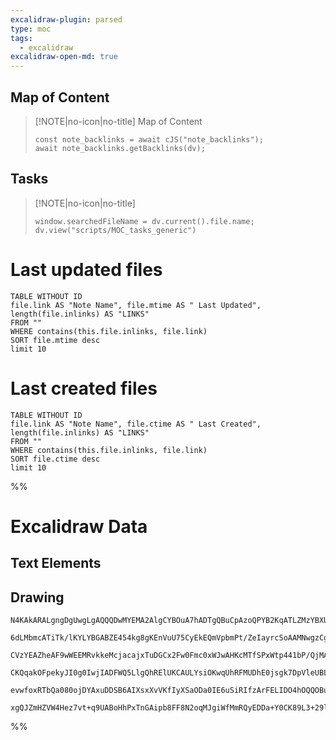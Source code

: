 ```yaml
---
excalidraw-plugin: parsed
type: moc
tags:
  - excalidraw
excalidraw-open-md: true
---
```



Map of Content 
---
<!-- 3 nested levels only  -->
> [!NOTE|no-icon|no-title] Map of Content
> ```dataviewjs
> const note_backlinks = await cJS("note_backlinks");
> await note_backlinks.getBacklinks(dv);
> ```


Tasks
---

> [!NOTE|no-icon|no-title] 
> ```dataviewjs
> window.searchedFileName = dv.current().file.name;
> dv.view("scripts/MOC_tasks_generic")
> ```


# Last updated files 
<!-- 1 nested levels only  -->
```dataview
TABLE WITHOUT ID
file.link AS "Note Name", file.mtime AS " Last Updated", length(file.inlinks) AS "LINKS"
FROM ""
WHERE contains(this.file.inlinks, file.link)
SORT file.mtime desc
limit 10
```


# Last created files 
<!-- 1 nested levels only  -->
```dataview
TABLE WITHOUT ID
file.link AS "Note Name", file.ctime AS " Last Created", length(file.inlinks) AS "LINKS"
FROM ""
WHERE contains(this.file.inlinks, file.link)
SORT file.ctime desc
limit 10
```




%%
# Excalidraw Data

## Text Elements

## Drawing
```compressed-json
N4KAkARALgngDgUwgLgAQQQDwMYEMA2AlgCYBOuA7hADTgQBuCpAzoQPYB2KqATLZMzYBXUtiRoIACyhQ4zZAHoFAc0JRJQgEYA6bGwC2CgF7N6hbEcK4OCtptbErHALRY8RMpWdx8Q1TdIEfARcZgRmBShcZQUebQB2bQBWGjoghH0EDihmbgBtcDBQMBKIEm4IACUOAA59AHUAM2YAGTYAYWZ49paANQBNACkAfQBZACtB1JLIWEQKwOwojmVg

6dLMbmcATiTk/lKYLYBGABZE454kg8gKEnVuU75CyEkEQmVpbmPt/ZeIayrcSoAAMNwgzCgpDYAGsEO02Pg2KQKgBiY4IDEY9aQTS4bAw5TQoQcYgIpEoiRQ6zMOC4QLZHEQRqEfD4ADKsDWEkEHiZkOhcPq90k3GeMwhUNhCE5MG56F55XBxM+HHCuTQx3BbDp2DUR01ILB/yJwjgAEliBrUHkALrgxrkTKW7gcIRs8GEUlYCq4EFM4mktXMa3F

CVzYEAZheAF9wWEEMRvkkeMcjacajxTuDGCx2Fw0Fmc0xWJwAHKcMTfSPxWtp441bP/QjMAAi6Sgie4UKECHBmmEpIAosFMtlrW6Pf8hHBiLhO0nNfFIwA2Gog45JJLbbY1GrgogcGGu934A9sAldtCNAhhQox8D2ui4OBwTnz4Fh6BvTIVIifKB1gYQgEAoAAhfFCUDMlEWRNFGgQxCgOwEQGSgc1O30TlBXhWDKXQdFMSI5DUKydDMIgglTRJG

CKQqakOFpekyJI0g0IwjIADFWQ5LlgQhRElUKCAULYsiOKwqUhRFMUDhE0jsgk7DpVleUBL5OTRPYzDKmEVV1W+TSFPIjIAHldX1b4jSMsTFMwzjOCgTjcH0VkDVQa5hK08T7Mc9lCCMYEeGNUpvLsjIABUsCgABBf8C3QYJGkAmztIyd9SFiti2AoN5cEXVBJzPLzjIkodSRi7LcpCAqASq1i0v0SroQoCL4H46CgOYbBoTZAANbhI22SM/lKbr

evwfoxRTbQa080ojDYAxuDDSB6AIXsxXvVKfIyXSaODa0IE6uSiRIfzArFELIDO4hOQQOBuHmm7SBIUY2GIBBytwTRggKm98DCU7XtouC0FWiAwMRWrSGUPEAApU3iaheGOZHUfRkFkgASiZSoEGUd16QWOHcERyMwV4CmUZ4anQRxiBtpK2yoGUuFzKgfMJ1POTHRchB8e9V6VhW/4sh+v7u1IXtwWwIhHrQHs+3+Dh+almX/mEKBD2BJWmdKOx

xgQJZmHZVW4Hez7vt+q9UABoHhPxTnGAipb8FF8N2oqMJgiWfMmRQyEDDa+Y0CK89L3+29lYlfBQliv2Xbdk82XvcA4zoFlglDB8YyAA
```
%%